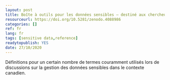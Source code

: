 ```yaml
---
layout: post 
title: Boîte à outils pour les données sensibles — destiné aux chercheurs Partie 1 - Glossaire terminologique sur l'utilisation des données sensibles à des fins de recherche
resourceurl: https://doi.org/10.5281/zenodo.4088986
categories: []
ref: fr
lang: fr
tags: [sensitive data,reference]
readytopublish: YES
date: 27/10/2020
---
```

Définitions pour un certain nombre de termes couramment utilisés lors de discussions sur la gestion des données sensibles dans le contexte canadien.